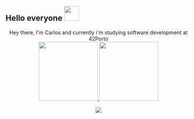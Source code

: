 
## Hello everyone <img height="40" src="https://media.tenor.com/VRr39cVS3AkAAAAd/cat-is-vibin.gif"/>
<div align="center">
	Hey there, I'm Carlos and currently i'm studying software development at 42Porto
</div>
<!-- <div align="center">
<h3> My skills </h3>
</div>
<div align="center">
<img height="40" src="https://img.utdstc.com/icon/26a/ae6/26aae693820064e93290f38f9abb000b011babc75c4f27ec4955952666abab4e:200"/>
<img height="40" src="https://upload.wikimedia.org/wikipedia/en/thumb/8/80/Wikipedia-logo-v2.svg/1200px-Wikipedia-logo-v2.svg.png"/>
<img height="40" src="https://seeklogo.com/images/F/firefox-logo-21D87FEE1C-seeklogo.com.png?v=638133566200000000"/>
</div>
 -->
<div align="center">
	<a href="https://github.com/Cralos9">
 	<img height="160em" src="https://github-readme-stats.vercel.app/api?username=cralos9&show_icons=true&theme=catppuccin_mocha&include_all_commits=true&count_private=true"/>
	<img height="160em" src="https://github-readme-stats.vercel.app/api/top-langs/?username=cralos9&layout=compact&langs_count=7&theme=catppuccin_mocha"/>
</div>
	
<p align="center">
	<img src="https://media4.giphy.com/media/9VtZa3W3UjmQgFTY4I/giphy.gif?cid=ecf05e47946miigyjipd4uvpldyf8508hqig5t7zfj9rn175&ep=v1_gifs_search&rid=giphy.gif&ct=g"/>
</p>
<!---
Cralos9/Cralos9 is a ✨ special ✨ repository because its `README.md` (this file) appears on your GitHub profile.
You can click the Preview link to take a look at your changes.
--->
